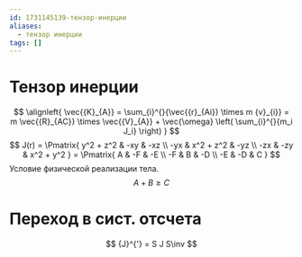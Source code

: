 ```yaml
---
id: 1731145139-тензор-инерции
aliases:
  - тензор инерции
tags: []
---
```


# Тензор инерции
$$
\alignleft{
\vec{{K}_{A}} = \sum_{i}^{}{\vec{{r}_{Ai}} \times m {v}_{i}} =
m \vec{{R}_{AC}} \times \vec{{V}_{A}} +
\vec{\omega} \left( \sum_{i}^{}{m_i J_i} \right)
}
$$
$$
J(r) = \Pmatrix{
y^2 + z^2 & -xy & -xz \\
-yx & x^2 + z^2 & -yz \\
-zx & -zy & x^2 + y^2
} = \Pmatrix{
A & -F & -E \\
-F & B & -D \\
-E & -D & C
}
$$
Условие физической реализации тела.
$$
A + B \ge C
$$

# Переход в сист. отсчета
$$
{J}^{'} = S J S\inv
$$
